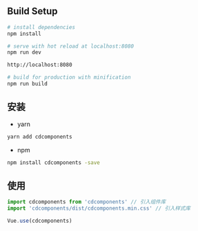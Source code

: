 ## Build Setup

``` bash
# install dependencies
npm install

# serve with hot reload at localhost:8080
npm run dev

http://localhost:8080

# build for production with minification
npm run build
```

## 安装

- yarn

```bash
yarn add cdcomponents
```

- npm

```bash
npm install cdcomponents -save
```

## 使用

```js
import cdcomponents from 'cdcomponents' // 引入组件库
import 'cdcomponents/dist/cdcomponents.min.css' // 引入样式库

Vue.use(cdcomponents)
```
